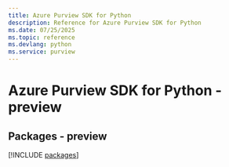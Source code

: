 ```yaml
---
title: Azure Purview SDK for Python
description: Reference for Azure Purview SDK for Python
ms.date: 07/25/2025
ms.topic: reference
ms.devlang: python
ms.service: purview
---
```

# Azure Purview SDK for Python - preview
## Packages - preview
[!INCLUDE [packages](purview-index.md)]